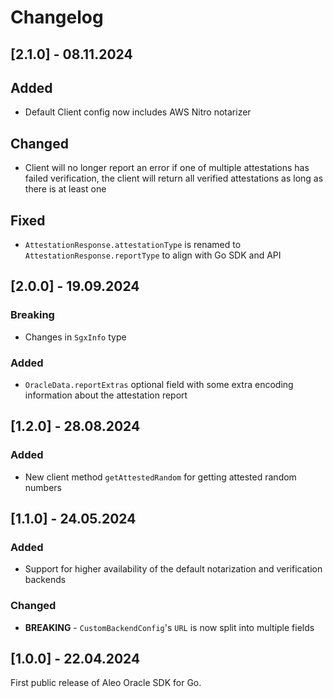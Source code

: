 # Changelog

## [2.1.0] - 08.11.2024

## Added

- Default Client config now includes AWS Nitro notarizer

## Changed

- Client will no longer report an error if one of multiple attestations has failed verification, the client will return all verified attestations as long as there is at least one

## Fixed

- `AttestationResponse.attestationType` is renamed to `AttestationResponse.reportType` to align with Go SDK and API

## [2.0.0] - 19.09.2024

### Breaking

- Changes in `SgxInfo` type

### Added

- `OracleData.reportExtras` optional field with some extra encoding information about the attestation report

## [1.2.0] - 28.08.2024

### Added

- New client method `getAttestedRandom` for getting attested random numbers

## [1.1.0] - 24.05.2024

### Added

- Support for higher availability of the default notarization and verification backends

### Changed

- **BREAKING** - `CustomBackendConfig`'s `URL` is now split into multiple fields

## [1.0.0] - 22.04.2024

First public release of Aleo Oracle SDK for Go.
